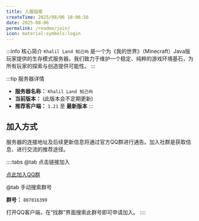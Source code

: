 ```yaml
---
title: 入服指南
createTime: 2025/08/06 18:06:56
date: 2025-08-06
permalink: /readme/join/
icon: material-symbols:login
---
```


:::info 核心简介
`Khalil Land 知己屿` 是一个为《我的世界》（Minecraft）Java版玩家提供的生存模式服务器。我们致力于维护一个稳定、纯粹的游戏环境基石，为所有玩家的探索与创造提供可能性。
:::

:::tip 服务器详情

- **服务器名称：** `Khalil Land 知己屿`
- **当前版本：** <Badge text="1.21.8" type="info" /> (此版本会不定期更新)
- **推荐客户端：** `1.21` 至 **最新版本**
:::

## 加入方式

服务器的连接地址及后续更新信息将通过官方QQ群进行通告。加入社群是获取信息、进行交流的推荐途径。

::::tabs
@tab 点击链接加入

<a href="https://qm.qq.com/q/h8w9EjixS8" target="_blank" rel="noopener noreferrer" class="vp-button">
  <span class="icon" />
  <span>点此加入QQ群</span>
</a>

@tab 手动搜索群号

**群号：** `807016399`  

打开QQ客户端，在“找群”界面搜索此群号即可申请加入。
::::
